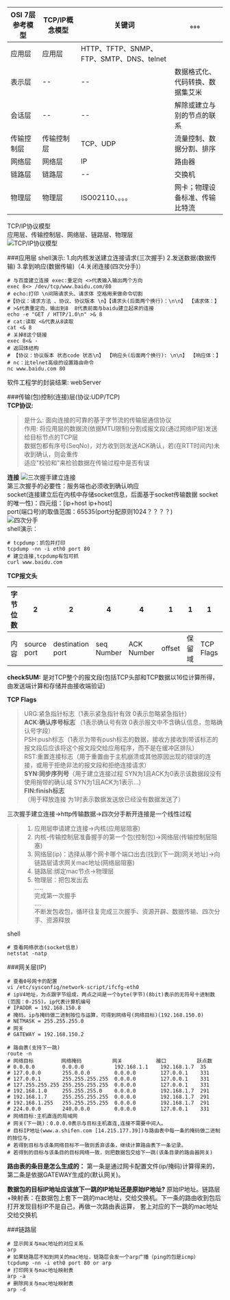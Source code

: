 OSI 7层参考模型|TCP/IP概念模型|关键词|。。。
---|---|---|---
应用层|应用层|HTTP、TFTP、SNMP、FTP、SMTP、DNS、telnet|
表示层|--|--|数据格式化、代码转换、数据集艾米
会话层|--|--|解除或建立与别的节点的联系
传输控制层|传输控制层|TCP、UDP|流量控制、数据分割、排序
网络层|网络层|IP|路由器
链路层|链路层|--|交换机
物理层|物理层|ISO02110、。。。|网卡；物理设备标准、传输比特流

TCP/IP协议模型  
应用层、传输控制层、网络层、链路层、物理层  
![TCP/IP协议模型](http://resource.cmbi.info/1a2ab07f-1461-4e41-8054-9d94cdecb9fb)


###应用层
shell演示: 1.向内核发送建立连接请求(三次握手) 2.发送数据(数据传输) 3.拿到响应(数据传输)（4.关闭连接(四次分手)）
```shell
# 与百度建立连接 exec:重定向 <>代表输入输出两个方向
exec 8<> /dev/tcp/www.baidu.com/80
# echo:打印 \n间隔请求头、请求体 空格用来做命令切割
#【协议：请求方法 、协议、协议版本 \n】【请求头(后面两个换行)：\n\n】 【请求体：】
# >&代表重定向，输出到8  8代表前面与baidu建立起来的连接
echo -e "GET / HTTP/1.0\n" >& 8
# cat:读取 <&代表从8读取
cat <& 8
# 关掉8这个链接
exec 8<& -
# 返回体结构
# 【协议：协议版本 状态code 状态\n】 【响应头(后面两个换行): \n\n】 【响应体：】
# nc：比telnet高级的设置路由命令
nc www.baidu.com 80
```
软件工程学的封装结果: webServer


###传输(包)控制(连接)层(协议:UDP/TCP)  
**TCP协议:**  
> 是什么: 面向连接的可靠的基于字节流的传输层通信协议  
> 作用: 将应用层的数据流(依据MTU限制)分割成报文段(通过网络IP层)发送给目标节点的TCP层  
> 数据包都有序号(SeqNo)，对方收到则发送ACK确认，若(在RTT时间内)未收到确认，则会重传  
> 适应"校验和"来检验数据在传输过程中是否有误  

**连接**
![三次握手建立连接](http://resource.cmbi.info/8982be50-7457-4374-97e4-3601d9770e41)  
第三次握手的必要性：服务端也必须收到确认响应  
socket(连接建立后在内核中存储socket信息，后面基于socket传输数据 socket的唯一性)：四元组：[ip+host ip+host]  
port(端口号)的取值范围：65535(port分配原则1024？？？？)  
![四次分手](http://resource.cmbi.info/158ea83e-81bd-48ec-9657-621c73b85a03)  
shell演示：
```shell script
# tcpdump：抓包并打印
tcpdump -nn -i eth0 port 80
# 建立连接,tcpdump有包可抓
curl www.baidu.com
```

**TCP报文头**  

字节位数|2|2|4|4|1|1|1|2|2|2|4
---|---|---|---|---|---|---|---|---|---|---|---
内容|source port|destination port|seq Number|ACK Number|offset|保留域|TCP Flags|windows|checkSUM(校验和)|Urgert Pointer|TCP Options
**checkSUM:** 是对TCP整个的报文段(包括TCP头部和TCP数据以16位计算所得，由发送端计算和存储并由接收端验证)

**TCP Flags**  
> URG:紧急指针标志（1表示紧急指针有效 0表示忽略紧急指针）  
> **ACK:确认序号标志** （1表示确认号有效 0表示报文中不含确认信息，忽略确认号字段）  
> PSH:push标志（1表示为带有push标志的数据，接收方接收到带该标志的报文段后应该将这个报文段交给应用程序，而不是在缓冲区排队）  
> RST:重置连接标志（用于重置由于主机崩溃或其他原因出现的错误的连接，或用于拒绝非法的报文段和拒绝连接请求）  
> **SYN:同步序列号**（用于建立连接过程 SYN为1且ACK为0表示该数据段没有使用捎带的确认域 SYN为1且ACK为1表示...）    
> **FIN:finish标志**（用于释放连接 为1时表示数据发送放已经没有数据发送了）  


三次握手建立连接->http传输数据->四次分手断开连接是一个线性过程
> 1. 应用层申请建立连接->内核(应用层阻塞)
> 2. 内核-传输控制层准备握手的第一个包(控制包)->网络层(传输控制层阻塞)
> 3. 网络层(ip)：选择从哪个网卡哪个端口出去(找到(下一跳)网关地址)->向链路层请求网关mac地址(网络层阻塞)
> 4. 链路层:绑定mac节点->物理层
> 5. 物理层：把包发出去  
> .....  
> 完成第一次握手  
> ....  
> 不断发包收包，循环往复完成三次握手、资源开辟、数据传输、四次分手、资源释放    

shell
```shell script
# 查看网络状态(socket信息)
netstat -natp
```
###网关层(IP)
```shell script
# 查看0号网卡的配置
vi /etc/sysconfig/network-script/ifcfg-eth0
# ipV4地址，为点跟字节组成，两点之间是一个byte(字节)(8bit)表示的无符号十进制数(范围：0-255)。ip代表计算机编号
# IPADDR = 192.168.150.8
# 掩码，ip与掩码做二进制按位与运算，可得到网络号(网络目标)(192.168.150.0)
# NETMASK = 255.255.255.0
# 网关
# GATEWAY = 192.168.150.2

# 路由表(支持下一跳)
route -n
# 网络目标         网络掩码          网关           接口          跃点数
# 0.0.0.0         0.0.0.0          192.168.1.1    192.168.1.7  35
# 127.0.0.0       255.0.0.0        0.0.0.0        127.0.0.1    331
# 127.0.0.1       255.255.255.255  0.0.0.0        127.0.0.1    331  
# 127.255.255.255 255.255.255.255  0.0.0.0        127.0.0.1    331
# 192.168.1.0     255.255.255.0    0.0.0.0        192.168.1.7  291
# 192.168.1.7     255.255.255.255  0.0.0.0        192.168.1.7  291
# 192.168.1.255   255.255.255.255  0.0.0.0        192.168.1.7  291
# 224.0.0.0       240.0.0.0        0.0.0.0        127.0.0.1    331
# 网络目标:主机直连的局域网
# 网关(下一跳)：0.0.0.0表示与目标主机直连,连接不需要中间人。
# 目标IP地址(www.a.shifen.com [14.215.177.39])与路由表中每一条的掩码做二进制的按位与,
# 若得到目标与该条网络目标不一致则丢弃该条，继续计算路由表下一条记录。
# 若得到的目标与该条目的目标网络一致，则把数据包交给下一跳(该条目录的路由器网关)
``` 
**路由表的条目是怎么生成的：** 
第一条是通过网卡配置文件(ip/掩码)计算得来的，第二条是依据GATEWAY生成的(默认网关)。  

**数据包的目标IP地址应该放下一跳的IP地址还是原始IP地址?**
原始IP地址。链路层+映射表：在数据包上套下一跳的mac地址，交给交换机。下一条的路由收到包后打开发现目标IP不是自己，再做一次路由表运算，
套上对应的下一跳的mac地址交给交换机 


###链路层
```shell script
# 显示网关与mac地址的对应关系
arp
# 如果链路层不知到网关的mac地址，链路层会发一个arp广播（ping的包是icmp）
tcpdump -nn -i eth0 port 80 or arp
# 打印网关与mac地址映射表
arp -a
# 删除网关与mac地址映射表
arp -d
```